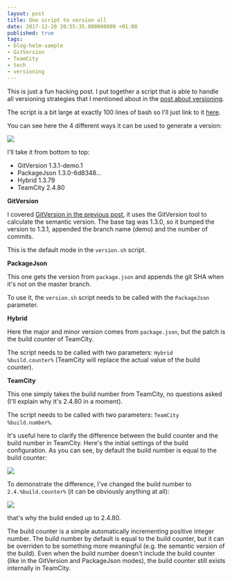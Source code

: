 ```yaml
---
layout: post
title: One script to version all
date: 2017-12-20 20:55:35.000000000 +01:00
published: true
tags:
- blog-helm-sample
- GitVersion
- TeamCity
- tech
- versioning
---
```


This is just a fun hacking post. I put together a script that is able to handle all versioning strategies that I mentioned about in the <a href="{% post_url 2017/2017-12-18-on-versioning %}" target="_blank">post about versioning</a>.

<!--more-->

The script is a bit large at exactly 100 lines of bash so I'll just link to it <a href="https://github.com/ngeor/kamino/blob/trunk/blog-helm/ci-scripts/version.sh" target="_blank" rel="noopener">here</a>.

You can see here the 4 different ways it can be used to generate a version:

<img src="{% link /assets/2017/12/20/20_26_51-blog-helm-__-commit-stage-_-overview-e28094-teamcity.png %}" />

I'll take it from bottom to top:
<ul>
<li>GitVersion 1.3.1-demo.1</li>
<li>PackageJson 1.3.0-6d8348...</li>
<li>Hybrid 1.3.79</li>
<li>TeamCity 2.4.80</li>
</ul>

<strong>GitVersion</strong>

I covered <a href="{% post_url 2017/2017-12-19-semantic-versioning-with-gitversion %}" target="_blank">GitVersion in the previous post</a>, it uses the GitVersion tool to calculate the semantic version. The base tag was 1.3.0, so it bumped the version to 1.3.1, appended the branch name (demo) and the number of commits.

This is the default mode in the <code>version.sh</code> script.

<strong>PackageJson</strong>

This one gets the version from <code>package.json</code> and appends the git SHA when it's not on the master branch.

To use it, the <code>version.sh</code> script needs to be called with the <code>PackageJson</code> parameter.

<strong>Hybrid</strong>

Here the major and minor version comes from <code>package.json</code>, but the patch is the build counter of TeamCity.

The script needs to be called with two parameters: <code>Hybrid %build.counter%</code> (TeamCity will replace the actual value of the build counter).

<strong>TeamCity</strong>

This one simply takes the build number from TeamCity, no questions asked (I'll explain why it's 2.4.80 in a moment).

The script needs to be called with two parameters: <code>TeamCity %build.number%</code>.

It's useful here to clarify the difference between the build counter and the build number in TeamCity. Here's the initial settings of the build configuration. As you can see, by default the build number is equal to the build counter:

<img src="{% link /assets/2017/12/20/20_22_50-commit-stage-configuration-e28094-teamcity.png %}" />

To demonstrate the difference, I've changed the build number to <code>2.4.%build.counter%</code> (it can be obviously anything at all):

<img src="{% link /assets/2017/12/20/20_23_46-commit-stage-configuration-e28094-teamcity.png %}" />

that's why the build ended up to 2.4.80.

The build counter is a simple automatically incrementing positive integer number. The build number by default is equal to the build counter, but it can be overriden to be something more meaningful (e.g. the semantic version of the build). Even when the build number doesn't include the build counter (like in the GitVersion and PackageJson modes), the build counter still exists internally in TeamCity.
